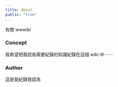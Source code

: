 ```yaml
---
title: About
public: "true"
...
```

有關 wwwiki

### Concept

我希望把我認為需要紀錄的知識紀錄在這個 wiki 中⋯⋯

### Author

這是我紀錄我認為